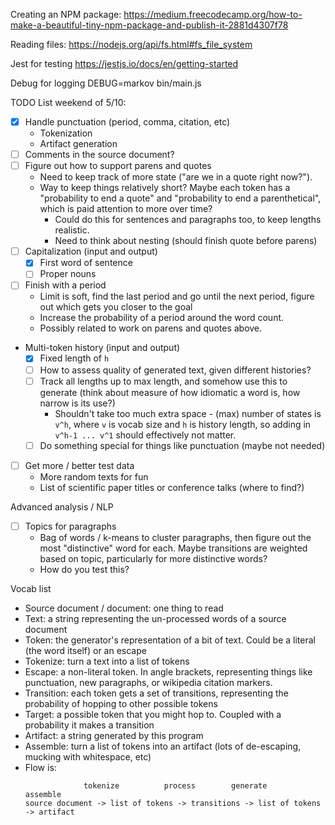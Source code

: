 Creating an NPM package:
https://medium.freecodecamp.org/how-to-make-a-beautiful-tiny-npm-package-and-publish-it-2881d4307f78

Reading files:
https://nodejs.org/api/fs.html#fs_file_system

Jest for testing
https://jestjs.io/docs/en/getting-started

Debug for logging
DEBUG=markov bin/main.js

TODO List weekend of 5/10:
- [x] Handle punctuation (period, comma, citation, etc)
  - Tokenization
  - Artifact generation
- [ ] Comments in the source document?
- [ ] Figure out how to support parens and quotes
  - Need to keep track of more state ("are we in a quote right now?").
  - Way to keep things relatively short? Maybe each token has a "probability to end a quote" and "probability to end a parenthetical", which is paid attention to more over time?
    - Could do this for sentences and paragraphs too, to keep lengths realistic.
    - Need to think about nesting (should finish quote before parens)
- [ ] Capitalization (input and output)
  - [x] First word of sentence
  - [ ] Proper nouns
- [ ] Finish with a period
  - Limit is soft, find the last period and go until the next period, figure out which gets you closer to the goal
  - Increase the probability of a period around the word count.
  - Possibly related to work on parens and quotes above.
- Multi-token history (input and output)
  - [x] Fixed length of `h`
  - [ ] How to assess quality of generated text, given different histories?
  - [ ] Track all lengths up to max length, and somehow use this to generate (think about measure of how idiomatic a word is, how narrow is its use?)
    - Shouldn't take too much extra space - (max) number of states is `v^h`, where `v` is vocab size and `h` is history length, so adding in `v^h-1 ... v^1` should effectively not matter.
  - [ ] Do something special for things like punctuation (maybe not needed)
- [ ] Get more / better test data
  - More random texts for fun
  - List of scientific paper titles or conference talks (where to find?)

Advanced analysis / NLP
- [ ] Topics for paragraphs
  - Bag of words / k-means to cluster paragraphs, then figure out the most "distinctive" word for each. Maybe transitions are weighted based on topic, particularly for more distinctive words?
  - How do you test this?

Vocab list
- Source document / document: one thing to read
- Text: a string representing the un-processed words of a source document
- Token: the generator's representation of a bit of text. Could be a literal (the word itself) or an escape
- Tokenize: turn a text into a list of tokens
- Escape: a non-literal token. In angle brackets, representing things like punctuation, new paragraphs, or wikipedia citation markers.
- Transition: each token gets a set of transitions, representing the probability of hopping to other possible tokens
- Target: a possible token that you might hop to. Coupled with a probability it makes a transition
- Artifact: a string generated by this program
- Assemble: turn a list of tokens into an artifact (lots of de-escaping, mucking with whitespace, etc)
- Flow is:
    ```
                 tokenize          process        generate          assemble
    source document -> list of tokens -> transitions -> list of tokens -> artifact
    ```